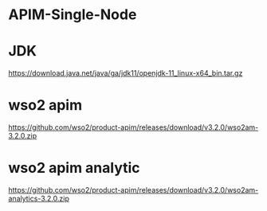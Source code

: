 # APIM-Single-Node


# JDK
https://download.java.net/java/ga/jdk11/openjdk-11_linux-x64_bin.tar.gz

# wso2 apim
https://github.com/wso2/product-apim/releases/download/v3.2.0/wso2am-3.2.0.zip

# wso2 apim analytic
https://github.com/wso2/product-apim/releases/download/v3.2.0/wso2am-analytics-3.2.0.zip
